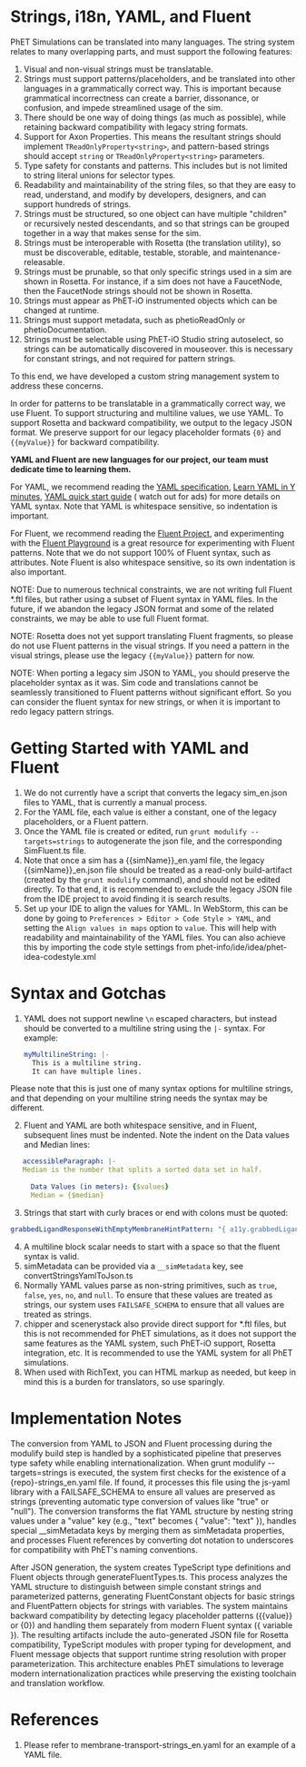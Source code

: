# Strings, i18n, YAML, and Fluent

PhET Simulations can be translated into many languages. The string system relates to many overlapping parts, and must
support the following features:

1. Visual and non-visual strings must be translatable.
2. Strings must support patterns/placeholders, and be translated into other languages in a grammatically correct way.
   This is important because grammatical incorrectness can create a barrier, dissonance, or confusion, and impede
   streamlined usage of the sim.
3. There should be one way of doing things (as much as possible), while retaining backward compatibility with legacy
   string formats.
4. Support for Axon Properties. This means the resultant strings should implement `TReadOnlyProperty<string>`, and
   pattern-based strings should accept `string` or `TReadOnlyProperty<string>` parameters.
5. Type safety for constants and patterns. This includes but is not limited to string literal unions for selector types.
6. Readability and maintainability of the string files, so that they are easy to read, understand, and modify by
   developers, designers, and can support hundreds of strings.
7. Strings must be structured, so one object can have multiple "children" or recursively nested descendants, and so that
   strings can be grouped together in a way that makes sense for the sim.
8. Strings must be interoperable with Rosetta (the translation utility), so must be discoverable, editable, testable,
   storable, and maintenance-releasable.
9. Strings must be prunable, so that only specific strings used in a sim are shown in Rosetta. For instance, if a sim
   does not have a FaucetNode, then the FaucetNode strings should not be shown in Rosetta.
10. Strings must appear as PhET-iO instrumented objects which can be changed at runtime.
11. Strings must support metadata, such as phetioReadOnly or phetioDocumentation.
12. Strings must be selectable using PhET-iO Studio string autoselect, so strings can be automatically discovered in
    mouseover. this is necessary for constant strings, and not required for pattern strings.

To this end, we have developed a custom string management system to address these concerns.

In order for patterns to be translatable in a grammatically correct way, we use Fluent. To support structuring and
multiline values, we use YAML. To support Rosetta and backward compatibility, we output to the legacy JSON format. We
preserve support for our legacy placeholder formats `{0}` and `{{myValue}}` for backward compatibility.

**YAML and Fluent are new languages for our project, our team must dedicate time to learning them.**

For YAML, we recommend reading
the [YAML specification](https://yaml.org/spec/1.2/spec.html), [Learn YAML in Y minutes](https://learnxinyminutes.com/yaml/),
[YAML quick start guide](https://quickref.me/yaml.html) ( watch out for ads) for more details on YAML syntax. Note that
YAML is whitespace sensitive, so indentation is important.

For Fluent, we recommend reading the [Fluent Project](https://projectfluent.org/), and experimenting with
the [Fluent Playground](https://projectfluent.org/play/) is a great resource for experimenting with Fluent patterns.
Note that we do not support 100% of Fluent syntax, such as attributes. Note Fluent is also whitespace sensitive, so
its own indentation is also important.

NOTE: Due to numerous technical constraints, we are not writing full Fluent *.ftl files, but rather using a subset of
Fluent syntax in YAML files. In the future, if we abandon the legacy JSON format and some of the related constraints, we
may be able to use full Fluent format.

NOTE: Rosetta does not yet support translating Fluent fragments, so please do not use Fluent patterns in the visual
strings. If you need a pattern in the visual strings, please use the legacy `{{myValue}}` pattern for now.

NOTE: When porting a legacy sim JSON to YAML, you should preserve the placeholder syntax as it was. Sim code and
translations cannot be seamlessly transitioned to Fluent patterns without significant effort. So you can consider the
fluent syntax for new strings, or when it is important to redo legacy pattern strings.

# Getting Started with YAML and Fluent

1. We do not currently have a script that converts the legacy sim_en.json files to YAML, that is currently a manual
   process.
2. For the YAML file, each value is either a constant, one of the legacy placeholders, or a Fluent pattern.
3. Once the YAML file is created or edited, run `grunt modulify --targets=strings` to autogenerate the json file, and
   the corresponding SimFluent.ts file.
4. Note that once a sim has a {{simName}}_en.yaml file, the legacy {{simName}}_en.json file should be treated as a
   read-only build-artifact (created by the `grunt modulify` command), and should not be edited directly. To that end,
   it is recommended to exclude the legacy JSON file from the IDE project to avoid finding it is search results.
5. Set up your IDE to align the values for YAML. In WebStorm, this can be done by going to
   `Preferences > Editor > Code Style > YAML`, and setting the `Align values in maps` option to `value`. This will help
   with readability and maintainability of the YAML files. You can also achieve this by importing the code style
   settings from phet-info/ide/idea/phet-idea-codestyle.xml

# Syntax and Gotchas

1. YAML does not support newline `\n` escaped characters, but instead should be converted to a multiline string using
   the `|-` syntax. For example:
   ```yaml
   myMultilineString: |-
     This is a multiline string.
     It can have multiple lines.
   ```

Please note that this is just one of many syntax options for multiline strings, and that depending on your multiline
string needs the syntax may be different.

2. Fluent and YAML are both whitespace sensitive, and in Fluent, subsequent lines must be indented. Note the indent on the Data values and Median lines:

```yaml
   accessibleParagraph: |-
   Median is the number that splits a sorted data set in half.
     
     Data Values (in meters): {$values}
     Median = {$median}
```

3. Strings that start with curly braces or end with colons must be quoted:

```yaml
grabbedLigandResponseWithEmptyMembraneHintPattern: "{ a11y.grabbedLigandResponsePattern } Space to release. Add transport proteins."
```

4. A multiline block scalar needs to start with a space so that the fluent syntax is valid.
5. simMetadata can be provided via a `__simMetadata` key, see convertStringsYamlToJson.ts
6. Normally YAML values parse as non-string primitives, such as `true`, `false`, `yes`, `no`, and `null`. To ensure that
   these values are treated as strings, our system uses `FAILSAFE_SCHEMA` to ensure that all values are treated as
   strings.
7. chipper and scenerystack also provide direct support for *.ftl files, but this is not recommended for PhET
   simulations, as it does not support the same features as the YAML system, such PhET-iO support, Rosetta integration,
   etc. It is recommended to use the YAML system for all PhET simulations.
8. When used with RichText, you can HTML markup as needed, but keep in mind this is a burden for translators, so use
   sparingly.

# Implementation Notes

The conversion from YAML to JSON and Fluent processing during the modulify build step is handled by a sophisticated
pipeline that preserves type safety while enabling internationalization. When grunt modulify --targets=strings is
executed, the system first checks for the existence of a {repo}-strings_en.yaml file. If found, it processes this file
using the js-yaml library with a FAILSAFE_SCHEMA to ensure all values are preserved as strings (preventing automatic
type conversion of values like "true" or "null"). The conversion transforms the flat YAML structure by nesting string
values under a "value" key (e.g., "text" becomes { "value": "text" }), handles special __simMetadata keys by merging
them as simMetadata properties, and processes Fluent references by converting dot notation to underscores for
compatibility with PhET's naming conventions.

After JSON generation, the system creates TypeScript type definitions and Fluent objects through generateFluentTypes.ts.
This process analyzes the YAML structure to distinguish between simple constant strings and parameterized patterns,
generating FluentConstant objects for basic strings and FluentPattern objects for strings with variables. The system
maintains backward compatibility by detecting legacy placeholder patterns ({{value}} or {0}) and handling them
separately from modern Fluent syntax ({ variable }). The resulting artifacts include the auto-generated JSON file for
Rosetta compatibility, TypeScript modules with proper typing for development, and Fluent message objects that support
runtime string resolution with proper parameterization. This architecture enables PhET simulations to leverage modern
internationalization practices while preserving the existing toolchain and translation workflow.

# References

1. Please refer to membrane-transport-strings_en.yaml for an example of a YAML file.
